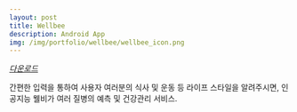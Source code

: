 ```yaml
---
layout: post
title: Wellbee
description: Android App
img: /img/portfolio/wellbee/wellbee_icon.png
---
```


<div class="col three caption">
	<a href="https://play.google.com/store/apps/details?id=com.onethefull.wellbee" target="_blank"><i class="fa fa-android">다운로드</i></a>
</div>

간편한 입력을 통하여 사용자 여러분의 식사 및 운동 등 라이프 스타일을 알려주시면, 인공지능 웰비가 여러 질병의 예측 및 건강관리 서비스.


<div class="img_row">
	<img class="col one" src="{{ site.baseurl }}/img/portfolio/wellbee/wellbee_1.png" alt="" title="example image"/>
	<img class="col one" src="{{ site.baseurl }}/img/portfolio/wellbee/wellbee_2.png" alt="" title="example image"/>
	<img class="col one" src="{{ site.baseurl }}/img/portfolio/wellbee/wellbee_3.png" alt="" title="example image"/>
</div>
<div class="img_row">
	<img class="col one" src="{{ site.baseurl }}/img/portfolio/wellbee/wellbee_4.png" alt="" title="example image"/>
	<img class="col one" src="{{ site.baseurl }}/img/portfolio/wellbee/wellbee_5.png" alt="" title="example image"/>
	<img class="col one" src="{{ site.baseurl }}/img/portfolio/wellbee/wellbee_6.png" alt="" title="example image"/>
</div>
<div class="img_row">
	<img class="col one" src="{{ site.baseurl }}/img/portfolio/wellbee/wellbee_7.png" alt="" title="example image"/>
	<img class="col one" src="{{ site.baseurl }}/img/portfolio/wellbee/wellbee_8.png" alt="" title="example image"/>
</div>